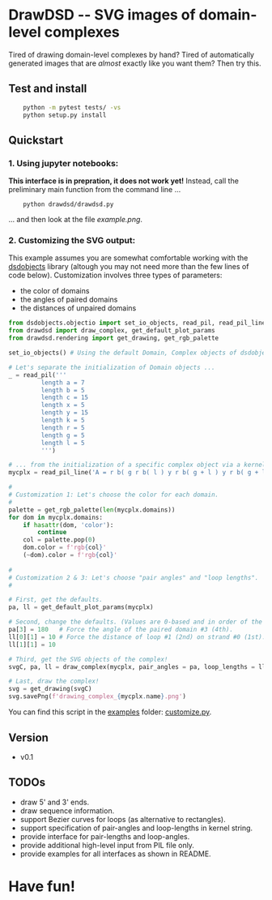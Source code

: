 # DrawDSD -- SVG images of domain-level complexes 

Tired of drawing domain-level complexes by hand? Tired of automatically
generated images that are *almost* exactly like you want them? Then try this.

## Test and install
```sh
    python -m pytest tests/ -vs
    python setup.py install
```

## Quickstart

### 1. Using jupyter notebooks:
**This interface is in prepration, it does not work yet!** 
Instead, call the preliminary main function from the command line ...
```
    python drawdsd/drawdsd.py
```
... and then look at the file *example.png*.

### 2. Customizing the SVG output:
This example assumes you are somewhat comfortable working with the [dsdobjects]
library (altough you may not need more than the few lines of code below).
Customization involves three types of parameters:
 - the color of domains
 - the angles of paired domains
 - the distances of unpaired domains

```py
from dsdobjects.objectio import set_io_objects, read_pil, read_pil_line
from drawdsd import draw_complex, get_default_plot_params
from drawdsd.rendering import get_drawing, get_rgb_palette

set_io_objects() # Using the default Domain, Complex objects of dsdobjects.

# Let's separate the initialization of Domain objects ...
_ = read_pil('''
         length a = 7
         length b = 5
         length c = 15
         length x = 5
         length y = 15
         length k = 5
         length r = 5
         length g = 5
         length l = 5
         ''')

# ... from the initialization of a specific complex object via a kernel string:
mycplx = read_pil_line('A = r b( g r b( l ) y r b( g + l ) y r b( g + l ) y l ) y')

#
# Customization 1: Let's choose the color for each domain.
#
palette = get_rgb_palette(len(mycplx.domains))
for dom in mycplx.domains:
    if hasattr(dom, 'color'):
        continue
    col = palette.pop(0)
    dom.color = f'rgb{col}'
    (~dom).color = f'rgb{col}'
        
#
# Customization 2 & 3: Let's choose "pair angles" and "loop lengths".
#

# First, get the defaults.
pa, ll = get_default_plot_params(mycplx)

# Second, change the defaults. (Values are 0-based and in order of the kernel string input).
pa[3] = 180   # Force the angle of the paired domain #3 (4th).
ll[0][1] = 10 # Force the distance of loop #1 (2nd) on strand #0 (1st).
ll[1][1] = 10

# Third, get the SVG objects of the complex!
svgC, pa, ll = draw_complex(mycplx, pair_angles = pa, loop_lengths = ll)

# Last, draw the complex!
svg = get_drawing(svgC)
svg.savePng(f'drawing_complex_{mycplx.name}.png')
```
You can find this script in the [examples] folder: [customize.py].

## Version
 - v0.1

## TODOs
 - draw 5' and 3' ends.
 - draw sequence information.
 - support Bezier curves for loops (as alternative to rectangles).
 - support specification of pair-angles and loop-lengths in kernel string.
 - provide interface for pair-lengths and loop-angles.
 - provide additional high-level input from PIL file only.
 - provide examples for all interfaces as shown in README.

# Have fun!

[dsdobjects]: <https://github.com/DNA-and-Natural-Algorithms-Group/dsdobjects>
[peppercornenumerator]: <https://github.com/DNA-and-Natural-Algorithms-Group/peppercornenumerator>
[examples]: <https://github.com/bad-ants-fleet/drawdsd/tree/master/examples>
[customize.py]: <https://github.com/bad-ants-fleet/drawdsd/tree/master/examples/customize.py>
